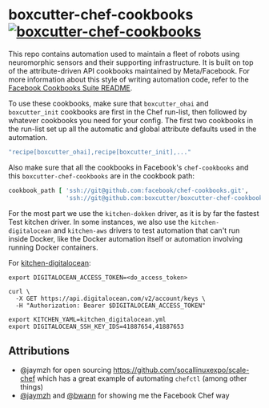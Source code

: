 # boxcutter-chef-cookbooks [![boxcutter-chef-cookbooks](https://github.com/boxcutter/boxcutter-chef-cookbooks/actions/workflows/ci.yml/badge.svg)](https://github.com/boxcutter/boxcutter-chef-cookbooks/actions/workflows/ci.yml)

This  repo contains automation used to maintain a fleet of robots using
neuromorphic sensors and their supporting infrastructure. It is built
on top of the attribute-driven API cookbooks maintained by
Meta/Facebook. For more information about this style of writing automation
code, refer to the [Facebook Cookbooks Suite README](https://github.com/facebook/chef-cookbooks/blob/main/README.md).

To use these cookbooks, make sure that `boxcutter_ohai` and `boxcutter_init`
cookbooks are first in the Chef run-list, then followed by whatever
cookbooks you need for your config. The first two cookbooks in the run-list
set up all the automatic and global attribute defaults used in the
automation.

```ruby
"recipe[boxcutter_ohai],recipe[boxcutter_init],..."
```

 Also make sure that all the cookbooks in Facebook's `chef-cookbooks`
and this `boxcutter-chef-cookbooks` are in the cookbook path:

```ruby
cookbook_path [ 'ssh://git@github.com:facebook/chef-cookbooks.git',
                'ssh://git@github.com:boxcutter/boxcutter-chef-cookbooks.git' ]
```

For the most part we use the `kitchen-dokken` driver, as it is by far the
fastest Test kitchen driver. In some instances, we also use the
`kitchen-digitalocean` and `kitchen-aws` drivers to test automation that
can't run inside Docker, like the Docker automation itself or automation
involving running Docker containers.

For [kitchen-digitalocean](https://kitchen.ci/docs/drivers/digitalocean/):
```aiignore
export DIGITALOCEAN_ACCESS_TOKEN=<do_access_token>

curl \
  -X GET https://api.digitalocean.com/v2/account/keys \
  -H "Authorization: Bearer $DIGITALOCEAN_ACCESS_TOKEN"

export KITCHEN_YAML=kitchen_digitalocean.yml
export DIGITALOCEAN_SSH_KEY_IDS=41887654,41887653
```

## Attributions

- @jaymzh for open sourcing https://github.com/socallinuxexpo/scale-chef which has a great example of automating `chefctl` (among other things)
- [@jaymzh](https://www.phildev.net/) and [@bwann](https://binaryfury.wann.net/) for showing me the Facebook Chef way
